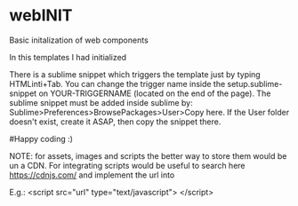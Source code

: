 # webINIT
Basic initalization of web components

In this templates I had initialized 


There is a sublime snippet which triggers the template just by typing HTMLinti+Tab. You can change the trigger name inside the setup.sublime-snippet on <tabTrigger>YOUR-TRIGGERNAME</tabTrigger> (located on the end of the page).
The sublime snippet must be added inside sublime by: Sublime>Preferences>BrowsePackages>User>Copy here.
If the User folder doesn't exist, create it ASAP, then copy the snippet there.

#Happy coding :)



NOTE: for assets, images and scripts the better way to store them would be un a CDN. For integrating scripts would be useful to search here https://cdnjs.com/ and implement the url into 

E.g.: \<script src="url" type="text/javascript"\> \</script\>

